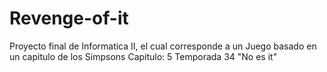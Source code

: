 # Revenge-of-it
Proyecto final de Informatica II, el cual corresponde a un Juego basado en un capitulo de los Simpsons
Capitulo: 5 Temporada 34 "No es it"
